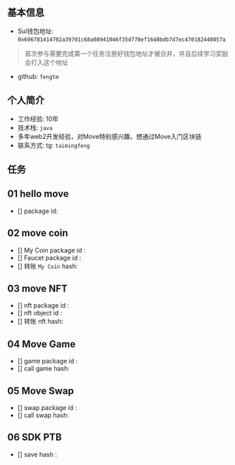 ## 基本信息
- Sui钱包地址: `0x696781414702a39701c68a08941046f35d770ef1648bdb7d7ec470182440057a`
> 首次参与需要完成第一个任务注册好钱包地址才被合并，并且后续学习奖励会打入这个地址
- github: `fengtm`

## 个人简介
- 工作经验: 10年
- 技术栈: `java`
- 多年web2开发经验，对Move特别感兴趣，想通过Move入门区块链
- 联系方式: tg: `taimingfeng` 

## 任务

##   01 hello move  
- [] package id: 

##   02 move coin
- [] My Coin package id : 
- [] Faucet package id : 
- [] 转账 `My Coin` hash:

##   03 move NFT
- [] nft package id :
- [] nft object id : 
- [] 转账 nft  hash:

##   04 Move Game
- [] game package id :
- [] call game hash:

##   05 Move Swap
- [] swap package id :
- [] call swap hash:

##   06 SDK PTB
- [] save hash :
